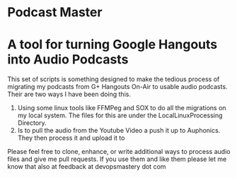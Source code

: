 Podcast Master
=================================================================
A tool for turning Google Hangouts into Audio Podcasts
================================================================
This set of scripts is something designed to make the tedious process
of migrating my podcasts from G+ Hangouts On-Air to usable audio
podcasts.  Their are two ways I have been doing this.
1) Using some linux tools like FFMPeg and SOX to do all the migrations
    on my local system.  The files for this are under the LocalLinuxProcessing
    Directory.
2) Is to pull the audio from the Youtube Video a push it up to
    Auphonics.  They then process it and upload it to


Please feel free to clone, enhance, or write additional ways to process
audio files and give me pull requests.  If you use them and like them please
let me know that also at feedback at devopsmastery dot com